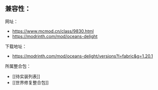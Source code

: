 兼容性：
- 

网址：
- https://www.mcmod.cn/class/9830.html
- https://modrinth.com/mod/oceans-delight

下载地址：
- https://modrinth.com/mod/oceans-delight/versions?l=fabric&g=1.20.1

所属整合包：
- [[待实装列表]]
- [[世界修复整合包]]